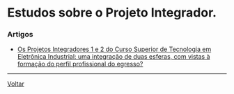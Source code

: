 # Estudos sobre o Projeto Integrador.

### Artigos
- [Os Projetos Integradores 1 e 2 do Curso Superior de Tecnologia em Eletrônica Industrial: uma integração de duas esferas, com vistas à formação do perfil profissional do egresso?](./EstudosPI/artigos/OsProjetosIntegradores1e2_UmaIntegracaoDeEsferasComVistasAFormacaoDoPerfilProfissinalDoEgress.pdf)
---
[Voltar](https://lpae.github.io/)
